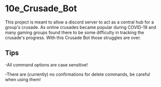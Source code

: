 # 10e_Crusade_Bot

This project is meant to allow a discord server to act as a central hub for a group's crusade.
As online crusades became popular during COVID-19 and many gaming groups found there to be some difficulty in tracking the crusade's progress.
With this Crusade Bot those struggles are over.


## Tips

-All command options are case sensitive!

-There are (currently) no confirmations for delete commands, be careful when using them!
